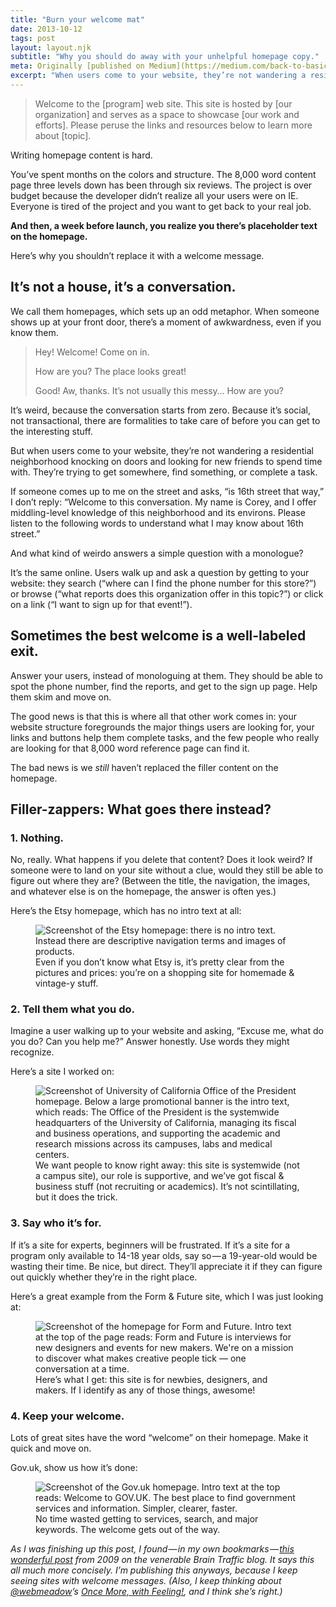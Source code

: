 ```yaml
---
title: "Burn your welcome mat"
date: 2013-10-12
tags: post
layout: layout.njk
subtitle: "Why you should do away with your unhelpful homepage copy."
meta: Originally [published on Medium](https://medium.com/back-to-basics/burn-your-welcome-mat-ee7f5916f6ef)
excerpt: "When users come to your website, they’re not wandering a residential neighborhood knocking on doors and looking for new friends to spend time with. They’re trying to get somewhere, find something, or complete a task."
---
```


> Welcome to the [program] web site. This site is hosted by [our organization] and serves as a space to showcase [our work and efforts]. Please peruse the links and resources below to learn more about [topic].

Writing homepage content is hard.

You’ve spent months on the colors and structure. The 8,000 word content page three levels down has been through six reviews. The project is over budget because the developer didn’t realize all your users were on IE. Everyone is tired of the project and you want to get back to your real job.

__And then, a week before launch, you realize you there’s placeholder text on the homepage.__

Here’s why you shouldn’t replace it with a welcome message.

## It’s not a house, it’s a conversation.

We call them homepages, which sets up an odd metaphor. When someone shows up at your front door, there’s a moment of awkwardness, even if you know them.

> Hey! Welcome! Come on in.
> 
> How are you? The place looks great!
> 
> Good! Aw, thanks. It’s not usually this messy… How are you?

It’s weird, because the conversation starts from zero. Because it’s social, not transactional, there are formalities to take care of before you can get to the interesting stuff.

But when users come to your website, they’re not wandering a residential neighborhood knocking on doors and looking for new friends to spend time with. They’re trying to get somewhere, find something, or complete a task.

If someone comes up to me on the street and asks, “is 16th street that way,” I don’t reply: “Welcome to this conversation. My name is Corey, and I offer middling-level knowledge of this neighborhood and its environs. Please listen to the following words to understand what I may know about 16th street.”

And what kind of weirdo answers a simple question with a monologue?

It’s the same online. Users walk up and ask a question by getting to your website: they search (“where can I find the phone number for this store?”) or browse (“what reports does this organization offer in this topic?”) or click on a link (“I want to sign up for that event!”).

## Sometimes the best welcome is a well-labeled exit.

Answer your users, instead of monologuing at them. They should be able to spot the phone number, find the reports, and get to the sign up page. Help them skim and move on.

The good news is that this is where all that other work comes in: your website structure foregrounds the major things users are looking for, your links and buttons help them complete tasks, and the few people who really are looking for that 8,000 word reference page can find it.

The bad news is we _still_ haven’t replaced the filler content on the homepage.

## Filler-zappers: What goes there instead?

### 1. Nothing.

No, really. What happens if you delete that content? Does it look weird? If someone were to land on your site without a clue, would they still be able to figure out where they are? (Between the title, the navigation, the images, and whatever else is on the homepage, the answer is often yes.)

Here’s the Etsy homepage, which has no intro text at all:

<figure>
    <img src="/images/screenshot-etsy-homepage.png" alt="Screenshot of the Etsy homepage: there is no intro text. Instead there are descriptive navigation terms and images of products.">
    <figcaption>Even if you don’t know what Etsy is, it’s pretty clear from the pictures and prices: you’re on a shopping site for homemade & vintage-y stuff.</figcaption>
</figure>

### 2. Tell them what you do.

Imagine a user walking up to your website and asking, “Excuse me, what do you do? Can you help me?” Answer honestly. Use words they might recognize.

Here’s a site I worked on:

<figure>
    <img src="/images/screenshot-ucop-edu-homepage.png" alt="Screenshot of University of California Office of the President homepage. Below a large promotional banner is the intro text, which reads: The Office of the President is the systemwide headquarters of the University of California, managing its fiscal and business operations, and supporting the academic and research missions across its campuses, labs and medical centers.">
    <figcaption>We want people to know right away: this site is systemwide (not a campus site), our role is supportive, and we’ve got fiscal & business stuff (not recruiting or academics). It’s not scintillating, but it does the trick.</figcaption>
</figure>

### 3. Say who it’s for.

If it’s a site for experts, beginners will be frustrated. If it’s a site for a program only available to 14-18 year olds, say so — a 19-year-old would be wasting their time. Be nice, but direct. They’ll appreciate it if they can figure out quickly whether they’re in the right place.

Here’s a great example from the Form & Future site, which I was just looking at:

<figure>
    <img src="/images/screenshot-form-and-future-homepage.png" alt="Screenshot of the homepage for Form and Future. Intro text at the top of the page reads: Form and Future is interviews for new designers and events for new makers. We're on a mission to discover what makes creative people tick — one conversation at a time.">
    <figcaption>Here’s what I get: this site is for newbies, designers, and makers. If I identify as any of those things, awesome!</figcaption>
</figure>

### 4. Keep your welcome.

Lots of great sites have the word “welcome” on their homepage. Make it quick and move on.

Gov.uk, show us how it’s done:

<figure>
    <img src="/images/screenshot-gov-uk-homepage.png" alt="Screenshot of the Gov.uk homepage. Intro text at the top reads: Welcome to GOV.UK. The best place to find government services and information. Simpler, clearer, faster.">
    <figcaption>No time wasted getting to services, search, and major keywords. The welcome gets out of the way.</figcaption>
</figure>

_As I was finishing up this post, I found — in my own bookmarks — [this wonderful post](http://blog.braintraffic.com/2009/06/you’re-so-not-welcome/) from 2009 on the venerable Brain Traffic blog. It says this all much more concisely. I’m publishing this anyways, because I keep seeing sites with welcome messages. (Also, I keep thinking about [@webmeadow](https://twitter.com/webmeadow)’s [Once More, with Feeling!](http://webmeadow.com/blog/archives/201308/once-more-with-feeling), and I think she’s right.)_